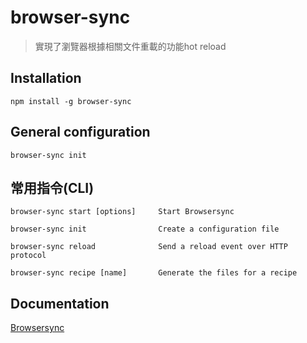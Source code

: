 # browser-sync

> 實現了瀏覽器根據相關文件重載的功能hot reload

## Installation

`npm install -g browser-sync`

## General configuration

`browser-sync init`

## 常用指令(CLI)

`browser-sync start [options]     Start Browsersync`

`browser-sync init                Create a configuration file`

`browser-sync reload              Send a reload event over HTTP protocol`

`browser-sync recipe [name]       Generate the files for a recipe`


## Documentation

[Browsersync](https://browsersync.io/)